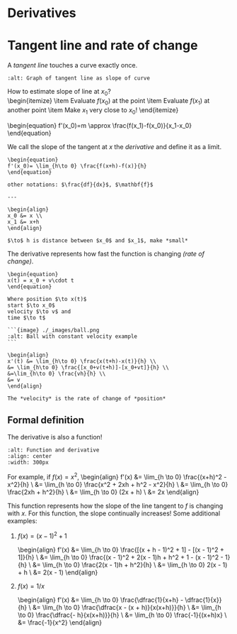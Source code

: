 # Derivatives

# Tangent line and rate of change

A *tangent line* touches a curve exactly once.

```{image} ./_images/tangent.png
:alt: Graph of tangent line as slope of curve
```

How to estimate slope of line at $x_0$? \
\begin{itemize}
    \item Evaluate $f(x_0)$ at the point
    \item Evaluate $f(x_1)$ at another point
    \item Make $x_1$ very close to $x_0$!
\end{itemize}

\begin{equation}
f'(x_0)=m \approx \frac{f(x_1)-f(x_0)}{x_1-x_0}
\end{equation}

We call the slope of the tangent at $x$ the *derivative* and define it as a limit. 

```{topic} Derivative as a limit
\begin{equation}
f'(x_0)= \lim_{h\to 0} \frac{f(x+h)-f(x)}{h}
\end{equation}

other notations: $\frac{df}{dx}$, $\mathbf{f}$

---

\begin{align}
x_0 &= x \\
x_1 &= x+h 
\end{align} 

$\to$ h is distance between $x_0$ and $x_1$, make *small*
```

The derivative represents how fast the function is changing *(rate of change)*. 
````{example} Ball moving with constant velocity $v$
\begin{equation}
x(t) = x_0 + v\cdot t 
\end{equation}

Where position $\to x(t)$ 
start $\to x_0$ 
velocity $\to v$ and 
time $\to t$

```{image} ./_images/ball.png
:alt: Ball with constant velocity example
```

\begin{align}
x'(t) &= \lim_{h\to 0} \frac{x(t+h)-x(t)}{h} \\
&= \lim_{h\to 0} \frac{[x_0+v(t+h)]-[x_0+vt]}{h} \\
&=\lim_{h\to 0} \frac{vh}{h} \\
&= v
\end{align}

The *velocity* is the rate of change of *position*
````

## Formal definition

The derivative is also a function!

```{image} ./_images/derivative_function.png
:alt: Function and derivative
:align: center
:width: 300px
```

For example, if $f(x) = x^2$,
\begin{align}
f'(x) &= \lim_{h \to 0} \frac{(x+h)^2 - x^2}{h} \\
    &= \lim_{h \to 0} \frac{x^2 + 2xh + h^2 - x^2}{h} \\
    &= \lim_{h \to 0} \frac{2xh + h^2}{h} \\
    &= \lim_{h \to 0} (2x + h) \\
    &= 2x
\end{align}

This function represents how the slope of the line tangent to *f* is changing
with *x*. For this function, the slope continually increases! Some additional
examples:

1. $f(x) = (x - 1)^2 + 1$

   \begin{align}
   f'(x) &= \lim_{h \to 0} \frac{[(x + h - 1)^2 + 1] - [(x - 1)^2 + 1]}{h} \\
       &= \lim_{h \to 0} \frac{(x - 1)^2 +
          2(x - 1)h + h^2 + 1 - (x - 1)^2 - 1}{h} \\
       &= \lim_{h \to 0} \frac{2(x - 1)h + h^2}{h} \\
       &= \lim_{h \to 0} 2(x - 1) + h \\
       &= 2(x - 1)
   \end{align}

2. $f(x) = 1/x$

   \begin{align}
   f'(x) &= \lim_{h \to 0} \frac{\dfrac{1}{x+h} - \dfrac{1}{x}}{h} \\
       &= \lim_{h \to 0} \frac{\dfrac{x - (x + h)}{x(x+h)}}{h}  \\
       &= \lim_{h \to 0} \frac{\dfrac{- h}{x(x+h)}}{h}  \\
       &= \lim_{h \to 0} \frac{-1}{(x+h)x} \\
       &= \frac{-1}{x^2}
   \end{align}
